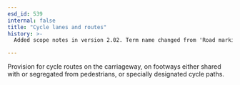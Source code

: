 ```yaml
---
esd_id: 539
internal: false
title: "Cycle lanes and routes"
history: >-
  Added scope notes in version 2.02. Term name changed from 'Road markings and signage - cycle lanes and routes' to 'Roads - markings and signage - cycle lanes and routes' in version 3.00. Name changed to 'Cycle lanes and routes' in version 4.00.

---
```


Provision for cycle routes on the carriageway, on footways either shared with or segregated from pedestrians, or specially designated cycle paths.

